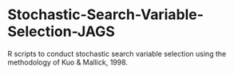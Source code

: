 # Stochastic-Search-Variable-Selection-JAGS
R scripts to conduct stochastic search variable selection using the methodology of Kuo & Mallick, 1998. 
